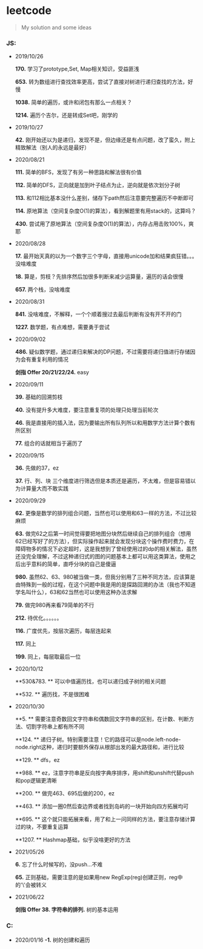 # leetcode
> My solution and some ideas 

### JS:

* 2019/10/26

  **170\.** 学习了prototype,Set, Map相关知识，受益匪浅

  **653\.** 转为数组进行查找效率更高，尝试了直接对树进行递归查找的方法，好慢

  **1038\.** 简单的遍历，或许和闭包有那么一点相关？

  **1214\.** 遍历个吉尔，还是转成Set吧，刚学的

* 2019/10/27

  **42\.** 刚开始还以为是递归，发现不是，但边缘还是有点问题，改了蛮久，附上精致解法（别人的永远是最好）

* 2020/08/21

  **111\.** 简单的BFS，发现了有另一种思路和解法很有价值

  **112\.** 简单的DFS，正向就是加到叶子结点为止，逆向就是依次划分子树

  **113\.** 和112相比基本没什么差别，储存下path然后注意要完整遍历不中断即可

  **114\.** 原地算法（空间复杂度O(1)的算法），看到解题里有用stack的，这算吗？

  **430\.** 尝试用了原地算法（空间复杂度O(1)的算法），内存占用击败100%，爽耶

* 2020/08/28

  **17\.** 最开始天真的以为一个数字三个字母，直接用unicode加和结果疯狂错。。。没啥难度

  **18\.** 算是，剪枝？先排序然后加很多判断来减少运算量，遍历的话会很慢

  **657\.** 两个栈，没啥难度

* 2020/08/31

  **841\.** 没啥难度，不解释，一个个顺着搜过去最后判断有没有开不开的门

  **1227\.** 数学题，有点难想，需要勇于尝试

* 2020/09/02

  **486\.** 疑似数学题，通过递归来解决的DP问题，不过需要将递归值进行存储因为会有重复利用的情况

  **剑指 Offer 20/21/22/24\.** easy

* 2020/09/11

  **39\.** 基础的回溯剪枝

  **40\.** 没有提升多大难度，要注意重复项的处理只处理当前轮次

  **46\.** 我是直接用的插入法，因为要输出所有队列所以和用数学方法计算个数有所区别

  **77\.** 组合的话就相当于遍历了

* 2020/09/15

  **36\.** 先做的37，ez

  **37\.** 行、列、块 三个维度进行筛选但是本质还是遍历，不太难，但是容易错以为计算量大而不敢实践

* 2020/09/29

  **62\.** 更像是数学的排列组合问题，当然也可以使用和63一样的方法，不过比较麻烦

  **63\.** 做完62之后第一时间觉得要把地图分块然后继续自己的排列组合（想用62已经写好了的方法），但实际操作起来就会发现分块这个操作费时费力，在障碍物多的情况下必定超时，这是我想到了曾经使用过的dp的相关解法，虽然还没完全理解，不过这种递归式的图的问题基本上都可以用这类算法，使用之后出乎意料的简单，直呼分块的自己是傻逼

  **980\.** 虽然62、63、980被当做一类，但我分别用了三种不同方法，应该算是由特殊到一般的过程，在这个问题中我是用的是探路回溯的办法（我也不知道学名叫什么），63和62当然也可以使用这种办法求解

  **79\.** 做完980再来看79简单的不行

  **212\.** 待优化。。。。。。

  **116\.** 广度优先，按层次遍历，每层连起来

  **117\.** 同上

  **199\.** 同上，每层取最后一位

* 2020/10/12

  **530&783\. ** 可以中值遍历找，也可以递归成子树的相关问题

  **532\. ** 遍历找，不是很困难
  
* 2020/10/30

  **5\. ** 需要注意奇数回文字符串和偶数回文字符串的区别，在计数、判断方法、切割字符串上都有所不同

  **124\. ** 递归子树。特别需要注意！它的路径可以是node.left-node-node.right这种，递归时要额外保存从根部出发的最大路径和，进行比较

  **129\. ** dfs，ez

  **988. ** ez，注意字符串是反向按字典序排序，用shift和unshift代替push和pop逻辑更清晰

  **200. ** 做完463、695后做的200，ez

  **463. ** 添加一圈0然后查边界或者找到岛屿的一块开始向四方拓展均可

  **695. ** 这个就只能拓展来看，用了和上一问同样的方法，要注意存储计算过的块，不要重复运算

  **1207. ** Hashmap基础，似乎没啥更好的方法

* 2021/05/26

  **6.** 忘了什么时候写的，没push...不难

  **65.** 正则基础，需要注意的是如果用new RegExp(reg)创建正则，reg中的'\\'会被转义
  
* 2021/06/22

  **剑指 Offer 38. 字符串的排列.** 树的基本运用

### C:

* 2020/01/16
  **-1\.** 树的创建和遍历